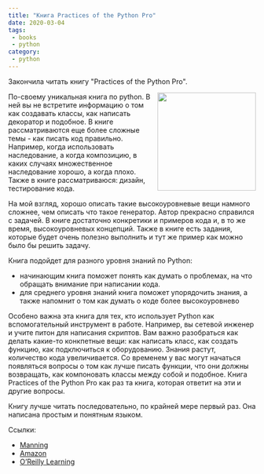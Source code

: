 ```yaml
---
title: "Книга Practices of the Python Pro"
date: 2020-03-04
tags:
 - books
 - python
category:
 - python
---
```


Закончила читать книгу "Practices of the Python Pro".

<img align="right" src="https://images.manning.com/720/960/resize/book/6/c19cced-ff69-4345-9eb8-e77753628685/Hillard-PPP-HI.png" width="200">

По-своему уникальная книга по python. В ней вы не встретите информацию о том как создавать классы, как написать декоратор и подобное.
В книге рассматриваются еще более сложные темы - как писать код правильно.
Например, когда использовать наследование, а когда композицию, в каких случаях множественное наследование хорошо, а когда плохо.
Также в книге рассматриваюся: дизайн, тестирование кода.

На мой взгляд, хорошо описать такие высокоуровневые вещи намного сложнее, чем описать что такое генератор.
Автор прекрасно справился с задачей. В книге достаточно конкретики и примеров кода и, в то же время, высокоуровневых концепций.
Также в книге есть задания, которые будет очень полезно выполнить и тут же пример как можно было бы решить задачу.

Книга подойдет для разного уровня знаний по Python:

* начинающим книга поможет понять как думать о проблемах, на что обращать внимание при написании кода.
* для среднего уровня знаний книга поможет упорядочить знания, а также напомнит о том как думать о коде более высокоуровнево


Особено важна эта книга для тех, кто использует Python как вспомогательный инструмент в работе.
Например, вы сетевой инженер и учите питон для написания скриптов.
Вам важно разобраться как делать какие-то конкпетные вещи: как написать класс, как создать функцию, как подключиться к оборудованию.
Знания растут, количество кода увеличивается. Со временем у вас могут начаться появляться вопросы о том как лучше писать функции, что они должны возвращать,
как компоновать классы между собой и подобное. 
Книга Practices of the Python Pro как раз та книга, которая ответит на эти и другие вопросы.


Книгу лучше читать последовательно, по крайней мере первый раз.
Она написана простым и понятным языком. 


Ссылки:

* [Manning](https://www.manning.com/books/practices-of-the-python-pro)
* [Amazon](https://www.amazon.com/gp/product/1617296082/)
* [O’Reilly Learning](https://www.oreilly.com/library/view/practices-of-the/9781617296086/)

